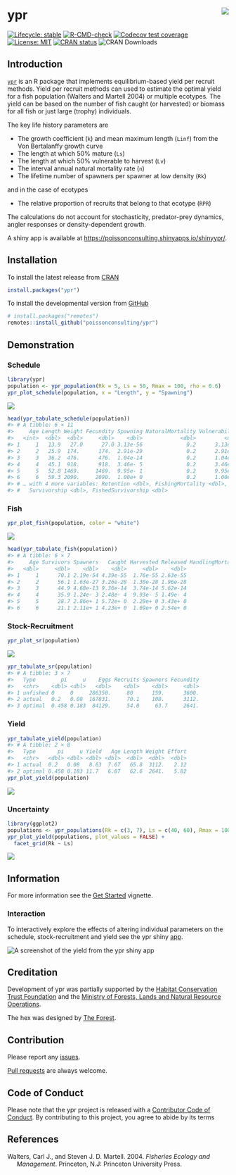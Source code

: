 
<!-- README.md is generated from README.Rmd. Please edit that file -->

# ypr <img src="man/figures/logo.png" align="right" />

<!-- badges: start -->

[![Lifecycle:
stable](https://img.shields.io/badge/lifecycle-stable-brightgreen.svg)](https://lifecycle.r-lib.org/articles/stages.html#stable)
[![R-CMD-check](https://github.com/poissonconsulting/ypr/workflows/R-CMD-check/badge.svg)](https://github.com/poissonconsulting/ypr/actions)
[![Codecov test
coverage](https://codecov.io/gh/poissonconsulting/ypr/branch/master/graph/badge.svg)](https://codecov.io/gh/poissonconsulting/ypr?branch=master)
[![License:
MIT](https://img.shields.io/badge/License-MIT-green.svg)](https://opensource.org/licenses/MIT)
[![CRAN
status](https://www.r-pkg.org/badges/version/ypr)](https://cran.r-project.org/package=ypr)
![CRAN Downloads](http://cranlogs.r-pkg.org/badges/ypr)
<!-- badges: end -->

## Introduction

[`ypr`](https://github.com/poissonconsulting/ypr) is an R package that
implements equilibrium-based yield per recruit methods. Yield per
recruit methods can used to estimate the optimal yield for a fish
population (Walters and Martell 2004) or multiple ecotypes. The yield
can be based on the number of fish caught (or harvested) or biomass for
all fish or just large (trophy) individuals.

The key life history parameters are

-   The growth coefficient (`k`) and mean maximum length (`Linf`) from
    the Von Bertalanffy growth curve
-   The length at which 50% mature (`Ls`)
-   The length at which 50% vulnerable to harvest (`Lv`)
-   The interval annual natural mortality rate (`n`)
-   The lifetime number of spawners per spawner at low density (`Rk`)

and in the case of ecotypes

-   The relative proportion of recruits that belong to that ecotype
    (`RPR`)

The calculations do not account for stochasticity, predator-prey
dynamics, angler responses or density-dependent growth.

A shiny app is available at
<https://poissonconsulting.shinyapps.io/shinyypr/>.

## Installation

To install the latest release from [CRAN](https://cran.r-project.org)

``` r
install.packages("ypr")
```

To install the developmental version from
[GitHub](https://github.com/poissonconsulting/ypr)

``` r
# install.packages("remotes")
remotes::install_github("poissonconsulting/ypr")
```

## Demonstration

### Schedule

``` r
library(ypr)
population <- ypr_population(Rk = 5, Ls = 50, Rmax = 100, rho = 0.6)
ypr_plot_schedule(population, x = "Length", y = "Spawning")
```

![](man/figures/README-unnamed-chunk-3-1.png)<!-- -->

``` r
head(ypr_tabulate_schedule(population))
#> # A tibble: 6 × 11
#>     Age Length Weight Fecundity Spawning NaturalMortality Vulnerability
#>   <int>  <dbl>  <dbl>     <dbl>    <dbl>            <dbl>         <dbl>
#> 1     1   13.9   27.0      27.0 3.13e-56              0.2      3.13e-56
#> 2     2   25.9  174.      174.  2.91e-29              0.2      2.91e-29
#> 3     3   36.2  476.      476.  1.04e-14              0.2      1.04e-14
#> 4     4   45.1  918.      918.  3.46e- 5              0.2      3.46e- 5
#> 5     5   52.8 1469.     1469.  9.95e- 1              0.2      9.95e- 1
#> 6     6   59.3 2090.     2090.  1.00e+ 0              0.2      1.00e+ 0
#> # … with 4 more variables: Retention <dbl>, FishingMortality <dbl>,
#> #   Survivorship <dbl>, FishedSurvivorship <dbl>
```

### Fish

``` r
ypr_plot_fish(population, color = "white")
```

![](man/figures/README-unnamed-chunk-4-1.png)<!-- -->

``` r
head(ypr_tabulate_fish(population))
#> # A tibble: 6 × 7
#>     Age Survivors Spawners   Caught Harvested Released HandlingMortalities
#>   <dbl>     <dbl>    <dbl>    <dbl>     <dbl>    <dbl>               <dbl>
#> 1     1      70.1 2.19e-54 4.39e-55  1.76e-55 2.63e-55                   0
#> 2     2      56.1 1.63e-27 3.26e-28  1.30e-28 1.96e-28                   0
#> 3     3      44.9 4.68e-13 9.36e-14  3.74e-14 5.62e-14                   0
#> 4     4      35.9 1.24e- 3 2.48e- 4  9.93e- 5 1.49e- 4                   0
#> 5     5      28.7 2.86e+ 1 5.72e+ 0  2.29e+ 0 3.43e+ 0                   0
#> 6     6      21.1 2.11e+ 1 4.23e+ 0  1.69e+ 0 2.54e+ 0                   0
```

### Stock-Recruitment

``` r
ypr_plot_sr(population)
```

![](man/figures/README-unnamed-chunk-5-1.png)<!-- -->

``` r
ypr_tabulate_sr(population)
#> # A tibble: 3 × 7
#>   Type        pi     u    Eggs Recruits Spawners Fecundity
#>   <chr>    <dbl> <dbl>   <dbl>    <dbl>    <dbl>     <dbl>
#> 1 unfished 0     0     286350.     80      159.      3600.
#> 2 actual   0.2   0.08  167831.     70.1    108.      3112.
#> 3 optimal  0.458 0.183  84129.     54.0     63.7     2641.
```

### Yield

``` r
ypr_tabulate_yield(population)
#> # A tibble: 2 × 8
#>   Type       pi     u Yield   Age Length Weight Effort
#>   <chr>   <dbl> <dbl> <dbl> <dbl>  <dbl>  <dbl>  <dbl>
#> 1 actual  0.2   0.08   8.63  7.67   65.8  3112.   2.12
#> 2 optimal 0.458 0.183 11.7   6.87   62.6  2641.   5.82
ypr_plot_yield(population)
```

![](man/figures/README-unnamed-chunk-6-1.png)<!-- -->

### Uncertainty

``` r
library(ggplot2)
populations <- ypr_populations(Rk = c(3, 7), Ls = c(40, 60), Rmax = 100)
ypr_plot_yield(populations, plot_values = FALSE) +
  facet_grid(Rk ~ Ls)
```

![](man/figures/README-unnamed-chunk-7-1.png)<!-- -->

## Information

For more information see the [Get
Started](https://poissonconsulting.github.io/ypr/articles/ypr.html)
vignette.

### Interaction

To interactively explore the effects of altering individual parameters
on the schedule, stock-recruitment and yield see the ypr shiny
[app](https://poissonconsulting.shinyapps.io/shinyypr/).

![A screenshot of the yield from the ypr shiny
app](man/figures/yield.png)

## Creditation

Development of ypr was partially supported by the [Habitat Conservation
Trust Foundation](https://www.poissonconsulting.ca/orgs/hctf.html) and
the [Ministry of Forests, Lands and Natural Resource
Operations](https://www.poissonconsulting.ca/orgs/mflnro.html).

The hex was designed by [The Forest](https://www.theforest.ca).

## Contribution

Please report any
[issues](https://github.com/poissonconsulting/ypr/issues).

[Pull requests](https://github.com/poissonconsulting/ypr/pulls) are
always welcome.

## Code of Conduct

Please note that the ypr project is released with a [Contributor Code of
Conduct](https://contributor-covenant.org/version/2/0/CODE_OF_CONDUCT.html).
By contributing to this project, you agree to abide by its terms

## References

<div id="refs" class="references csl-bib-body hanging-indent">

<div id="ref-walters_fisheries_2004" class="csl-entry">

Walters, Carl J., and Steven J. D. Martell. 2004. *Fisheries Ecology and
Management*. Princeton, N.J: Princeton University Press.

</div>

</div>
